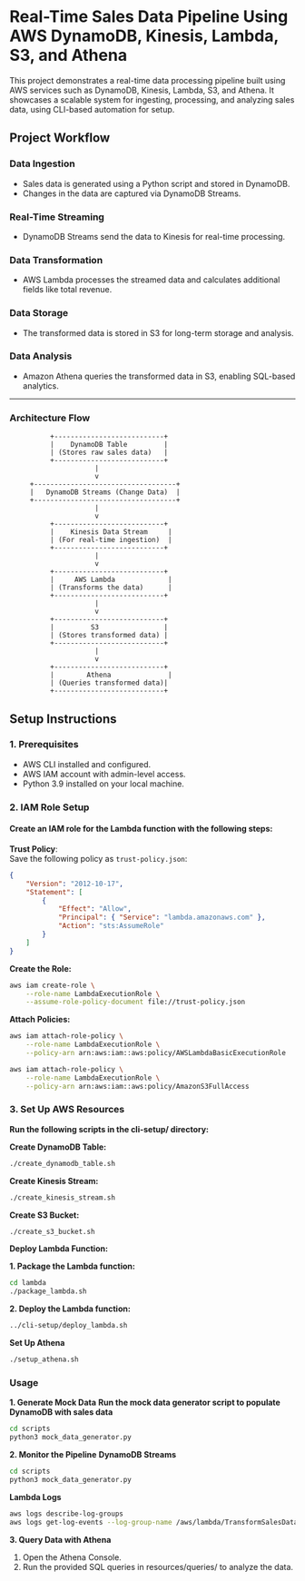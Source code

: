 # Real-Time Sales Data Pipeline Using AWS DynamoDB, Kinesis, Lambda, S3, and Athena

This project demonstrates a real-time data processing pipeline built using AWS services such as DynamoDB, Kinesis, Lambda, S3, and Athena. It showcases a scalable system for ingesting, processing, and analyzing sales data, using CLI-based automation for setup.

## Project Workflow

### Data Ingestion
- Sales data is generated using a Python script and stored in DynamoDB.
- Changes in the data are captured via DynamoDB Streams.

### Real-Time Streaming
- DynamoDB Streams send the data to Kinesis for real-time processing.

### Data Transformation
- AWS Lambda processes the streamed data and calculates additional fields like total revenue.

### Data Storage
- The transformed data is stored in S3 for long-term storage and analysis.

### Data Analysis
- Amazon Athena queries the transformed data in S3, enabling SQL-based analytics.

---


### **Architecture Flow**

```plaintext
          +---------------------------+
          |    DynamoDB Table         |
          | (Stores raw sales data)   |
          +---------------------------+
                     |
                     v
     +-----------------------------------+
     |   DynamoDB Streams (Change Data)  |
     +-----------------------------------+
                     |
                     v
          +---------------------------+
          |    Kinesis Data Stream     |
          | (For real-time ingestion)  |
          +---------------------------+
                     |
                     v
          +---------------------------+
          |     AWS Lambda             |
          | (Transforms the data)      |
          +---------------------------+
                     |
                     v
          +---------------------------+
          |         S3                |
          | (Stores transformed data) |
          +---------------------------+
                     |
                     v
          +---------------------------+
          |        Athena              |
          | (Queries transformed data)|
          +---------------------------+

```




## Setup Instructions

### 1. Prerequisites
- AWS CLI installed and configured.
- AWS IAM account with admin-level access.
- Python 3.9 installed on your local machine.

### 2. IAM Role Setup
#### Create an IAM role for the Lambda function with the following steps:

**Trust Policy**:  
Save the following policy as `trust-policy.json`:

```json
{
    "Version": "2012-10-17",
    "Statement": [
        {
            "Effect": "Allow",
            "Principal": { "Service": "lambda.amazonaws.com" },
            "Action": "sts:AssumeRole"
        }
    ]
}
```

**Create the Role:**
```bash
aws iam create-role \
    --role-name LambdaExecutionRole \
    --assume-role-policy-document file://trust-policy.json
```

**Attach Policies:**
```bash
aws iam attach-role-policy \
    --role-name LambdaExecutionRole \
    --policy-arn arn:aws:iam::aws:policy/AWSLambdaBasicExecutionRole

aws iam attach-role-policy \
    --role-name LambdaExecutionRole \
    --policy-arn arn:aws:iam::aws:policy/AmazonS3FullAccess
```


### 3. Set Up AWS Resources

**Run the following scripts in the cli-setup/ directory:**

**Create DynamoDB Table:**
```bash
./create_dynamodb_table.sh
```

**Create Kinesis Stream:**
```bash
./create_kinesis_stream.sh
```

**Create S3 Bucket:**
```bash
./create_s3_bucket.sh
```


**Deploy Lambda Function:**

**1. Package the Lambda function:**
```bash
cd lambda
./package_lambda.sh
```

**2. Deploy the Lambda function:**
```bash
../cli-setup/deploy_lambda.sh
```


**Set Up Athena**
```bash
./setup_athena.sh
```


### Usage

**1. Generate Mock Data**
**Run the mock data generator script to populate DynamoDB with sales data**
```bash
cd scripts
python3 mock_data_generator.py
```

**2. Monitor the Pipeline**
**DynamoDB Streams**
```bash
cd scripts
python3 mock_data_generator.py
```
**Lambda Logs**
```bash
aws logs describe-log-groups
aws logs get-log-events --log-group-name /aws/lambda/TransformSalesData --log-stream-name <LOG_STREAM_NAME>
```

**3. Query Data with Athena**
1. Open the Athena Console.
2. Run the provided SQL queries in resources/queries/ to analyze the data.